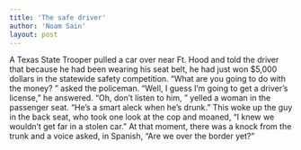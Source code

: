 ```yaml
---
title: 'The safe driver'
author: 'Noam Sain'
layout: post
---
```


A Texas State Trooper pulled a car over near Ft. Hood and told the driver that because he had been wearing his seat belt, he had just won $5,000 dollars in the statewide safety competition. “What are you going to do with the money? ” asked the policeman. “Well, I guess I’m going to get a driver’s license,” he answered. “Oh, don’t listen to him, ” yelled a woman in the passenger seat. “He’s a smart aleck when he’s drunk.” This woke up the guy in the back seat, who took one look at the cop and moaned, “I knew we wouldn’t get far in a stolen car.” At that moment, there was a knock from the trunk and a voice asked, in Spanish, “Are we over the border yet?”